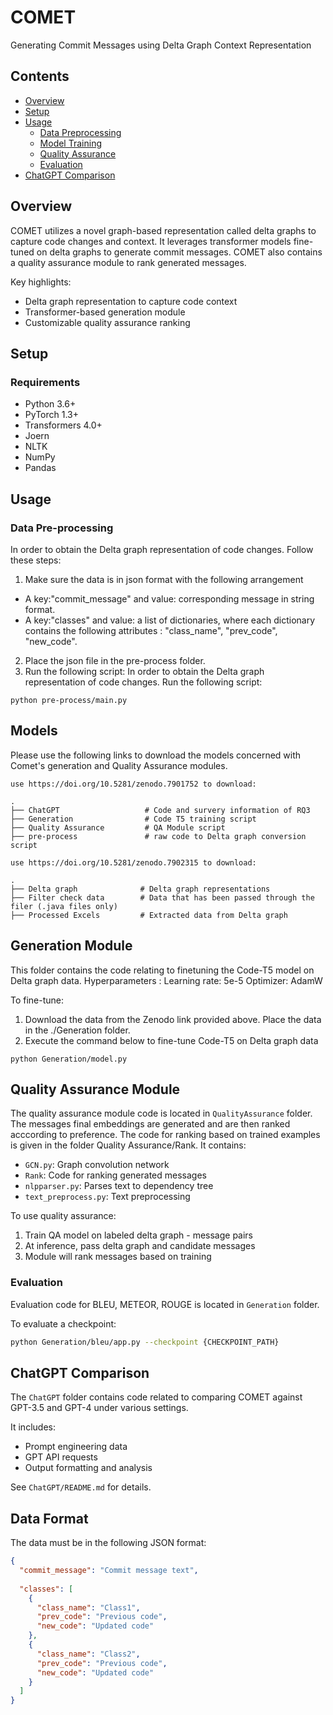 # COMET 
Generating Commit Messages using Delta Graph Context Representation

## Contents
- [Overview](#overview)
- [Setup](#setup)
- [Usage](#usage)
  - [Data Preprocessing](#data-preprocessing)
  - [Model Training](#model-training)
  - [Quality Assurance](#quality-assurance) 
  - [Evaluation](#evaluation)
- [ChatGPT Comparison](#chatgpt-comparison)

## Overview <a id="overview"></a>

COMET utilizes a novel graph-based representation called delta graphs to capture code changes and context. It leverages transformer models fine-tuned on delta graphs to generate commit messages. COMET also contains a quality assurance module to rank generated messages.

Key highlights:

- Delta graph representation to capture code context 
- Transformer-based generation module
- Customizable quality assurance ranking

## Setup <a id="setup"></a>

### Requirements

- Python 3.6+
- PyTorch 1.3+
- Transformers 4.0+
- Joern
- NLTK
- NumPy
- Pandas

## Usage <a id="usage"></a>

### Data Pre-processing <a id="data-preprocessing"></a>
In order to obtain the Delta graph representation of code changes. Follow these steps: 
1. Make sure the data is in json format with the following arrangement
  - A key:"commit_message" and value: corresponding message in string format.
  - A key:"classes" and value: a list of dictionaries, where each dictionary contains the following attributes : "class_name", "prev_code", "new_code". 
2. Place the json file in the pre-process folder.
3. Run the following script: 
In order to obtain the Delta graph representation of code changes. 
Run the following script: 

```
python pre-process/main.py
```

## Models <a id="model-training"></a>
Please use the following links to download the models concerned with Comet's generation and Quality Assurance modules.

```
use https://doi.org/10.5281/zenodo.7901752 to download:
```
    .
    ├── ChatGPT                   # Code and survery information of RQ3
    ├── Generation                # Code T5 training script
    ├── Quality Assurance         # QA Module script
    ├── pre-process               # raw code to Delta graph conversion script

```
use https://doi.org/10.5281/zenodo.7902315 to download:
```
    .
    ├── Delta graph              # Delta graph representations 
    ├── Filter check data        # Data that has been passed through the filer (.java files only)
    ├── Processed Excels         # Extracted data from Delta graph

## Generation Module

This folder contains the code relating to finetuning the Code-T5 model on Delta graph data.
Hyperparameters : 
  Learning rate: 5e-5
  Optimizer: AdamW

To fine-tune: 
1. Download the data from the Zenodo link provided above. Place the data in the ./Generation folder.
2. Execute the command below to fine-tune Code-T5 on Delta graph data
```
python Generation/model.py 
```

## Quality Assurance Module <a id="quality-assurance"></a>

The quality assurance module code is located in `QualityAssurance` folder. The messages final embeddings are generated and are then ranked acccording to preference. The code for ranking based on trained examples is given in the folder Quality Assurance/Rank. It contains:

- `GCN.py`: Graph convolution network 
- `Rank`: Code for ranking generated messages
- `nlpparser.py`: Parses text to dependency tree
- `text_preprocess.py`: Text preprocessing

To use quality assurance:

1. Train QA model on labeled delta graph - message pairs
2. At inference, pass delta graph and candidate messages
3. Module will rank messages based on training

### Evaluation <a id="evaluation"></a>

Evaluation code for BLEU, METEOR, ROUGE is located in `Generation` folder.

To evaluate a checkpoint:

```bash
python Generation/bleu/app.py --checkpoint {CHECKPOINT_PATH}
```

## ChatGPT Comparison <a id="chatgpt-comparison"></a>

The `ChatGPT` folder contains code related to comparing COMET against GPT-3.5 and GPT-4 under various settings.

It includes:

- Prompt engineering data
- GPT API requests
- Output formatting and analysis

See `ChatGPT/README.md` for details.

## Data Format

The data must be in the following JSON format:

```json
{
  "commit_message": "Commit message text",
  
  "classes": [
    {
      "class_name": "Class1",
      "prev_code": "Previous code", 
      "new_code": "Updated code"
    },
    {
      "class_name": "Class2",
      "prev_code": "Previous code",
      "new_code": "Updated code" 
    }
  ]
}
```
